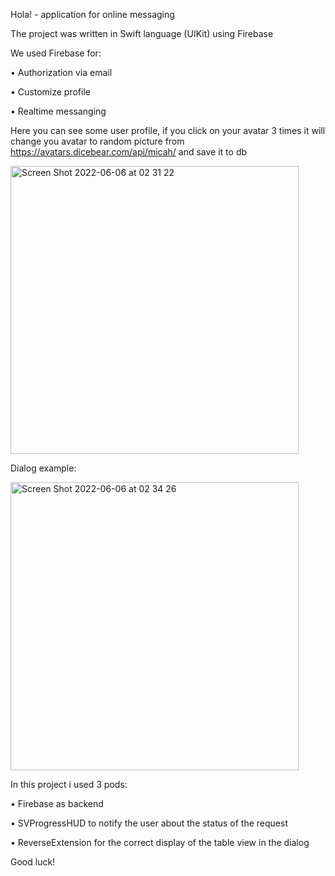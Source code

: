 Hola! - application for online messaging

The project was written in Swift language (UIKit) using Firebase

We used Firebase for:

• Authorization via email

• Customize profile

• Realtime messanging 

Here you can see some user profile, if you click on your avatar 3 times it will change you avatar to random picture from https://avatars.dicebear.com/api/micah/ and save it to db

<img width="461" alt="Screen Shot 2022-06-06 at 02 31 22" src="https://user-images.githubusercontent.com/82816887/172069386-650d78be-2d50-4940-b106-0b062bb7b3a0.png">

Dialog example:

<img width="461" alt="Screen Shot 2022-06-06 at 02 34 26" src="https://user-images.githubusercontent.com/82816887/172069488-cd331e03-dc2c-46f7-b89e-850f49d0094a.png">

In this project i used 3 pods:

• Firebase as backend

• SVProgressHUD to notify the user about the status of the request

• ReverseExtension for the correct display of the table view in the dialog


Good luck! 
